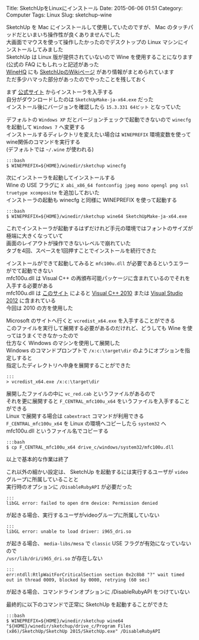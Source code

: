 Title: SketchUpをLinuxにインストール
Date: 2015-06-06 01:51
Category: Computer
Tags: Linux
Slug: sketchup-wine

SketchUp を Mac にインストールして使用していたのですが、 Mac のタッチパッドだといまいち操作性が良くありませんでした  
大画面でマウスを使って操作したかったのでデスクトップの Linux マシンにインストールしてみました  
SketchUp は Linux 版が提供されていないので Wine を使用することになります (公式の FAQ にもしれっと記述があった  
[WineHQ](https://www.winehq.org/) にも [SketchUpのWikiページ](http://wiki.winehq.org/Sketchup) があり情報がまとめられています  
ただ多少ハマった部分があったのでやったことを残しておく

まず [公式サイト](http://www.sketchup.com/ja/download) からインストーラを入手する  
自分がダウンロードしたのは `SketchUpMake-ja-x64.exe` だった  
インストール後にバージョンを確認したら `15.3.331 64ビット` となっていた

デフォルトの `Windows XP` だとバージョンチェックで起動できないので `winecfg` を起動して `Windows 7` へ変更する  
インストールするディレクトリを変えたい場合は `WINEPREFIX` 環境変数を使ってwine関係のコマンドを実行する  
(デフォルトでは `~/.wine` が使われる)

    :::bash
    $ WINEPREFIX=${HOME}/winedir/sketchup winecfg

次にインストーラを起動してインストールする  
Wine の USE フラグに `X abi_x86_64 fontconfig jpeg mono opengl png ssl truetype xcomposite` を追加しておいた  
インストーラの起動も winecfg と同様に WINEPREFIX を使って起動する

    :::bash
    $ WINEPREFIX=${HOME}/winedir/sketchup wine64 SketchUpMake-ja-x64.exe

これでインストーラが起動するはずだけれど手元の環境ではフォントのサイズが極端に大きくなっていて  
画面のレイアウトが操作できないレベルで崩れていた  
タブを4回、スペースを1回押すことでインストールを続行できた

インストールができて起動してみると `mfc100u.dll` が必要であるというエラーがでて起動できない  
mfc100u.dll は Visual C++ の再頒布可能パッケージに含まれているのでそれを入手する必要がある  
mfc100u.dll は [このサイト](http://www.wdic.org/w/TECH/Visual%20C%2B%2B%20%E3%83%A9%E3%82%A4%E3%83%96%E3%83%A9%E3%83%AA) によると [Visual C++ 2010](http://www.microsoft.com/ja-jp/download/details.aspx?id=14632) または [Visual Studio 2012](http://www.microsoft.com/ja-jp/download/details.aspx?id=30679) に含まれている  
今回は 2010 の方を使用した

Microsoft のサイトへ行くと `vcredist_x64.exe` を入手することができる  
このファイルを実行して展開する必要があるのだけれど、どうしても Wine を使ってはうまくできなかったので  
仕方なく Windows のマシンを使用して展開した  
Windows のコマンドプロンプトで `/x:c:\target\dir` のようにオプションを指定しすると  
指定したディレクトリへ中身を展開することができた

    :::
    > vcredist_x64.exe /x:c:\target\dir

展開したファイルの中に `vc_red.cab` というファイルがあるので  
それを更に展開すると `F_CENTRAL_mfc100u_x64` をいうファイルを入手することができる  
Linux で展開する場合は `cabextract` コマンドが利用できる  
`F_CENTRAL_mfc100u_x64` を Linux の環境へコピーしたら `system32` へ mfc100u.dll というファイル名でコピーする

    :::bash
    $ cp F_CENTRAL_mfc100u_x64 drive_c/windows/system32/mfc100u.dll

以上で基本的な作業は終了

これ以外の細かい設定は、 SketchUp を起動するには実行するユーザが `video` グループに所属していることと  
実行時のオプションに `/DisableRubyAPI` が必要だった

    :::
    libGL error: failed to open drm device: Permission denied
    
が起きる場合、実行するユーザがvideoグループに所属していない

    :::
    libGL error: unable to load driver: i965_dri.so

が起きる場合、 `media-libs/mesa` で `classic` USE フラグが有効になっていないので  
`/usr/lib/dri/i965_dri.so` が存在しない

    :::
    err:ntdll:RtlpWaitForCriticalSection section 0x2c8b8 "?" wait timed out in thread 0009, blocked by 0000, retrying (60 sec)
    
が起きる場合、コマンドラインオプションに /DisableRubyAPI をつけていない

最終的に以下のコマンドで正常に SketchUp を起動することができた

    :::bash
    $ WINEPREFIX=${HOME}/winedir/sketchup wine64 "${HOME}/winedir/sketchup/drive_c/Program Files (x86)/SketchUp/SketchUp 2015/SketchUp.exe" /DisableRubyAPI
